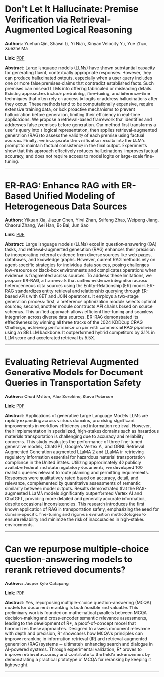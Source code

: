# Don't Let It Hallucinate: Premise Verification via Retrieval-Augmented Logical Reasoning 

**Authors**: Yuehan Qin, Shawn Li, Yi Nian, Xinyan Velocity Yu, Yue Zhao, Xuezhe Ma  

**Link**: [PDF](https://arxiv.org/pdf/2504.06438)  

**Abstract**: Large language models (LLMs) have shown substantial capacity for generating fluent, contextually appropriate responses. However, they can produce hallucinated outputs, especially when a user query includes one or more false premises-claims that contradict established facts. Such premises can mislead LLMs into offering fabricated or misleading details. Existing approaches include pretraining, fine-tuning, and inference-time techniques that often rely on access to logits or address hallucinations after they occur. These methods tend to be computationally expensive, require extensive training data, or lack proactive mechanisms to prevent hallucination before generation, limiting their efficiency in real-time applications. We propose a retrieval-based framework that identifies and addresses false premises before generation. Our method first transforms a user's query into a logical representation, then applies retrieval-augmented generation (RAG) to assess the validity of each premise using factual sources. Finally, we incorporate the verification results into the LLM's prompt to maintain factual consistency in the final output. Experiments show that this approach effectively reduces hallucinations, improves factual accuracy, and does not require access to model logits or large-scale fine-tuning. 

---
# ER-RAG: Enhance RAG with ER-Based Unified Modeling of Heterogeneous Data Sources 

**Authors**: Yikuan Xia, Jiazun Chen, Yirui Zhan, Suifeng Zhao, Weipeng Jiang, Chaorui Zhang, Wei Han, Bo Bai, Jun Gao  

**Link**: [PDF](https://arxiv.org/pdf/2504.06271)  

**Abstract**: Large language models (LLMs) excel in question-answering (QA) tasks, and retrieval-augmented generation (RAG) enhances their precision by incorporating external evidence from diverse sources like web pages, databases, and knowledge graphs. However, current RAG methods rely on agent-specific strategies for individual data sources, posing challenges low-resource or black-box environments and complicates operations when evidence is fragmented across sources. To address these limitations, we propose ER-RAG, a framework that unifies evidence integration across heterogeneous data sources using the Entity-Relationship (ER) model. ER-RAG standardizes entity retrieval and relationship querying through ER-based APIs with GET and JOIN operations. It employs a two-stage generation process: first, a preference optimization module selects optimal sources; second, another module constructs API chains based on source schemas. This unified approach allows efficient fine-tuning and seamless integration across diverse data sources. ER-RAG demonstrated its effectiveness by winning all three tracks of the 2024 KDDCup CRAG Challenge, achieving performance on par with commercial RAG pipelines using an 8B LLM backbone. It outperformed hybrid competitors by 3.1% in LLM score and accelerated retrieval by 5.5X. 

---
# Evaluating Retrieval Augmented Generative Models for Document Queries in Transportation Safety 

**Authors**: Chad Melton, Alex Sorokine, Steve Peterson  

**Link**: [PDF](https://arxiv.org/pdf/2504.07022)  

**Abstract**: Applications of generative Large Language Models LLMs are rapidly expanding across various domains, promising significant improvements in workflow efficiency and information retrieval. However, their implementation in specialized, high-stakes domains such as hazardous materials transportation is challenging due to accuracy and reliability concerns. This study evaluates the performance of three fine-tuned generative models, ChatGPT, Google's Vertex AI, and ORNL Retrieval Augmented Generation augmented LLaMA 2 and LLaMA in retrieving regulatory information essential for hazardous material transportation compliance in the United States. Utilizing approximately 40 publicly available federal and state regulatory documents, we developed 100 realistic queries relevant to route planning and permitting requirements. Responses were qualitatively rated based on accuracy, detail, and relevance, complemented by quantitative assessments of semantic similarity between model outputs. Results demonstrated that the RAG-augmented LLaMA models significantly outperformed Vertex AI and ChatGPT, providing more detailed and generally accurate information, despite occasional inconsistencies. This research introduces the first known application of RAG in transportation safety, emphasizing the need for domain-specific fine-tuning and rigorous evaluation methodologies to ensure reliability and minimize the risk of inaccuracies in high-stakes environments. 

---
# Can we repurpose multiple-choice question-answering models to rerank retrieved documents? 

**Authors**: Jasper Kyle Catapang  

**Link**: [PDF](https://arxiv.org/pdf/2504.06276)  

**Abstract**: Yes, repurposing multiple-choice question-answering (MCQA) models for document reranking is both feasible and valuable. This preliminary work is founded on mathematical parallels between MCQA decision-making and cross-encoder semantic relevance assessments, leading to the development of R*, a proof-of-concept model that harmonizes these approaches. Designed to assess document relevance with depth and precision, R* showcases how MCQA's principles can improve reranking in information retrieval (IR) and retrieval-augmented generation (RAG) systems -- ultimately enhancing search and dialogue in AI-powered systems. Through experimental validation, R* proves to improve retrieval accuracy and contribute to the field's advancement by demonstrating a practical prototype of MCQA for reranking by keeping it lightweight. 

---
